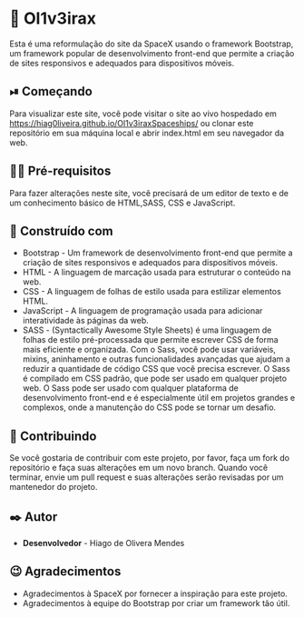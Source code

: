 # 🚀 Ol1v3irax
Esta é uma reformulação do site da SpaceX usando o framework Bootstrap, um framework popular de desenvolvimento front-end que permite a 
criação de sites responsivos e adequados para dispositivos móveis.

## ⏯ Começando
Para visualizar este site, você pode visitar o site ao vivo hospedado em https://hiag0liveira.github.io/Ol1v3iraxSpaceships/ ou clonar este repositório 
em sua máquina local e abrir index.html em seu navegador da web.

## 👨‍🎓 Pré-requisitos
Para fazer alterações neste site, você precisará de um editor de texto e de um conhecimento básico de HTML,SASS, CSS e JavaScript.

## 👷 Construído com
* Bootstrap - Um framework de desenvolvimento front-end que permite a criação de sites responsivos e adequados para dispositivos móveis.
* HTML - A linguagem de marcação usada para estruturar o conteúdo na web.
* CSS - A linguagem de folhas de estilo usada para estilizar elementos HTML.
* JavaScript - A linguagem de programação usada para adicionar interatividade às páginas da web.
* SASS - (Syntactically Awesome Style Sheets) é uma linguagem de folhas de estilo pré-processada que permite escrever CSS de forma mais eficiente e organizada. Com o Sass, você pode usar variáveis, mixins, aninhamento e outras funcionalidades avançadas que ajudam a reduzir a quantidade de código CSS que você precisa escrever. O Sass é compilado em CSS padrão, que pode ser usado em qualquer projeto web. O Sass pode ser usado com qualquer plataforma de desenvolvimento front-end e é especialmente útil em projetos grandes e complexos, onde a manutenção do CSS pode se tornar um desafio.

## 🌳 Contribuindo
Se você gostaria de contribuir com este projeto, por favor, faça um fork do repositório e faça suas alterações em um novo branch. 
Quando você terminar, envie um pull request e suas alterações serão revisadas por um mantenedor do projeto.

## ✒️ Autor
* **Desenvolvedor** - Hiago de Olivera Mendes

## 😉 Agradecimentos
* Agradecimentos à SpaceX por fornecer a inspiração para este projeto.
* Agradecimentos à equipe do Bootstrap por criar um framework tão útil.
